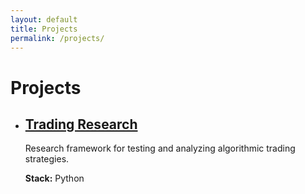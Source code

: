 ```yaml
---
layout: default
title: Projects
permalink: /projects/
---
```


# Projects

<ul class="project-list">
  <li class="project-item">
    <h2><a href="https://resyui.github.io/projects/trading-research/" target="_blank" rel="noopener">Trading Research</a></h2>
    <p>Research framework for testing and analyzing algorithmic trading strategies.</p>
    <p><strong>Stack:</strong> Python</p>
  </li>
</ul>
